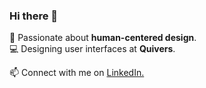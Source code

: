 ### Hi there 👋
🌱  Passionate about <strong>human-centered design</strong>.<br/>
💻  Designing user interfaces at <strong>Quivers</strong>.

📫  Connect with me on [LinkedIn.](https://www.linkedin.com/in/mackenzieraeclark/) <br/>
<br/>
